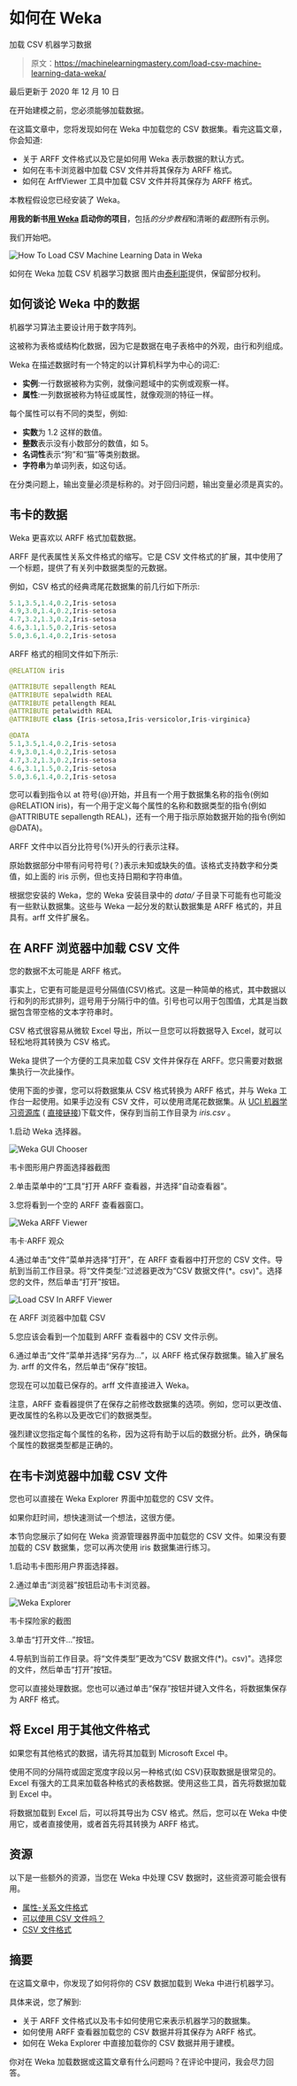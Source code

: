 # 如何在 Weka

加载 CSV 机器学习数据

> 原文：<https://machinelearningmastery.com/load-csv-machine-learning-data-weka/>

最后更新于 2020 年 12 月 10 日

在开始建模之前，您必须能够加载数据。

在这篇文章中，您将发现如何在 Weka 中加载您的 CSV 数据集。看完这篇文章，你会知道:

*   关于 ARFF 文件格式以及它是如何用 Weka 表示数据的默认方式。
*   如何在韦卡浏览器中加载 CSV 文件并将其保存为 ARFF 格式。
*   如何在 ArffViewer 工具中加载 CSV 文件并将其保存为 ARFF 格式。

本教程假设您已经安装了 Weka。

**用我的新书[用 Weka](https://machinelearningmastery.com/machine-learning-mastery-weka/) 启动你的项目**，包括*的分步教程*和清晰的*截图*所有示例。

我们开始吧。

![How To Load CSV Machine Learning Data in Weka](img/605625e60bcf7dfeb04d048cb9012e56.png)

如何在 Weka 加载 CSV 机器学习数据
图片由[泰利斯](https://www.flickr.com/photos/thales/9371458918/)提供，保留部分权利。

## 如何谈论 Weka 中的数据

机器学习算法主要设计用于数字阵列。

这被称为表格或结构化数据，因为它是数据在电子表格中的外观，由行和列组成。

Weka 在描述数据时有一个特定的以计算机科学为中心的词汇:

*   **实例**:一行数据被称为实例，就像问题域中的实例或观察一样。
*   **属性**:一列数据被称为特征或属性，就像观测的特征一样。

每个属性可以有不同的类型，例如:

*   **实数**为 1.2 这样的数值。
*   **整数**表示没有小数部分的数值，如 5。
*   **名词性**表示“狗”和“猫”等类别数据。
*   **字符串**为单词列表，如这句话。

在分类问题上，输出变量必须是标称的。对于回归问题，输出变量必须是真实的。

## 韦卡的数据

Weka 更喜欢以 ARFF 格式加载数据。

ARFF 是代表属性关系文件格式的缩写。它是 CSV 文件格式的扩展，其中使用了一个标题，提供了有关列中数据类型的元数据。

例如，CSV 格式的经典鸢尾花数据集的前几行如下所示:

```py
5.1,3.5,1.4,0.2,Iris-setosa
4.9,3.0,1.4,0.2,Iris-setosa
4.7,3.2,1.3,0.2,Iris-setosa
4.6,3.1,1.5,0.2,Iris-setosa
5.0,3.6,1.4,0.2,Iris-setosa
```

ARFF 格式的相同文件如下所示:

```py
@RELATION iris

@ATTRIBUTE sepallength REAL
@ATTRIBUTE sepalwidth REAL
@ATTRIBUTE petallength REAL
@ATTRIBUTE petalwidth REAL
@ATTRIBUTE class {Iris-setosa,Iris-versicolor,Iris-virginica}

@DATA
5.1,3.5,1.4,0.2,Iris-setosa
4.9,3.0,1.4,0.2,Iris-setosa
4.7,3.2,1.3,0.2,Iris-setosa
4.6,3.1,1.5,0.2,Iris-setosa
5.0,3.6,1.4,0.2,Iris-setosa
```

您可以看到指令以 at 符号(@)开始，并且有一个用于数据集名称的指令(例如@RELATION iris)，有一个用于定义每个属性的名称和数据类型的指令(例如@ATTRIBUTE sepallength REAL)，还有一个用于指示原始数据开始的指令(例如@DATA)。

ARFF 文件中以百分比符号(%)开头的行表示注释。

原始数据部分中带有问号符号(？)表示未知或缺失的值。该格式支持数字和分类值，如上面的 iris 示例，但也支持日期和字符串值。

根据您安装的 Weka，您的 Weka 安装目录中的 *data/* 子目录下可能有也可能没有一些默认数据集。这些与 Weka 一起分发的默认数据集是 ARFF 格式的，并且具有。arff 文件扩展名。

## 在 ARFF 浏览器中加载 CSV 文件

您的数据不太可能是 ARFF 格式。

事实上，它更有可能是逗号分隔值(CSV)格式。这是一种简单的格式，其中数据以行和列的形式排列，逗号用于分隔行中的值。引号也可以用于包围值，尤其是当数据包含带空格的文本字符串时。

CSV 格式很容易从微软 Excel 导出，所以一旦您可以将数据导入 Excel，就可以轻松地将其转换为 CSV 格式。

Weka 提供了一个方便的工具来加载 CSV 文件并保存在 ARFF。您只需要对数据集执行一次此操作。

使用下面的步骤，您可以将数据集从 CSV 格式转换为 ARFF 格式，并与 Weka 工作台一起使用。如果手边没有 CSV 文件，可以使用鸢尾花数据集。从 [UCI 机器学习资源库](https://archive.ics.uci.edu/ml/datasets/Iris) ( [直接链接](https://archive.ics.uci.edu/ml/machine-learning-databases/iris/iris.data))下载文件，保存到当前工作目录为 *iris.csv* 。

1.启动 Weka 选择器。

![Weka GUI Chooser](img/880bd5c07849c2c8e869de775aabe48b.png)

韦卡图形用户界面选择器截图

2.单击菜单中的“工具”打开 ARFF 查看器，并选择“自动查看器”。

3.您将看到一个空的 ARFF 查看器窗口。

![Weka ARFF Viewer](img/7132effd0e34e1be92d51189b51b7c7f.png)

韦卡·ARFF 观众

4.通过单击“文件”菜单并选择“打开”，在 ARFF 查看器中打开您的 CSV 文件。导航到当前工作目录。将“文件类型:”过滤器更改为“CSV 数据文件(*。csv)"。选择您的文件，然后单击“打开”按钮。

![Load CSV In ARFF Viewer](img/364c17853adf7f6d5b0509b9d3478e09.png)

在 ARFF 浏览器中加载 CSV

5.您应该会看到一个加载到 ARFF 查看器中的 CSV 文件示例。

6.通过单击“文件”菜单并选择“另存为...”，以 ARFF 格式保存数据集。输入扩展名为. arff 的文件名，然后单击“保存”按钮。

您现在可以加载已保存的。arff 文件直接进入 Weka。

注意，ARFF 查看器提供了在保存之前修改数据集的选项。例如，您可以更改值、更改属性的名称以及更改它们的数据类型。

强烈建议您指定每个属性的名称，因为这将有助于以后的数据分析。此外，确保每个属性的数据类型都是正确的。

## 在韦卡浏览器中加载 CSV 文件

您也可以直接在 Weka Explorer 界面中加载您的 CSV 文件。

如果你赶时间，想快速测试一个想法，这很方便。

本节向您展示了如何在 Weka 资源管理器界面中加载您的 CSV 文件。如果没有要加载的 CSV 数据集，您可以再次使用 iris 数据集进行练习。

1.启动韦卡图形用户界面选择器。

2.通过单击“浏览器”按钮启动韦卡浏览器。

![Weka Explorer](img/349837cf477f4cbe414350dbeb405577.png)

韦卡探险家的截图

3.单击“打开文件...”按钮。

4.导航到当前工作目录。将“文件类型”更改为“CSV 数据文件(*)。csv)"。选择您的文件，然后单击“打开”按钮。

您可以直接处理数据。您也可以通过单击“保存”按钮并键入文件名，将数据集保存为 ARFF 格式。

## 将 Excel 用于其他文件格式

如果您有其他格式的数据，请先将其加载到 Microsoft Excel 中。

使用不同的分隔符或固定宽度字段以另一种格式(如 CSV)获取数据是很常见的。Excel 有强大的工具来加载各种格式的表格数据。使用这些工具，首先将数据加载到 Excel 中。

将数据加载到 Excel 后，可以将其导出为 CSV 格式。然后，您可以在 Weka 中使用它，或者直接使用，或者首先将其转换为 ARFF 格式。

## 资源

以下是一些额外的资源，当您在 Weka 中处理 CSV 数据时，这些资源可能会很有用。

*   [属性-关系文件格式](https://waikato.github.io/weka-wiki/formats_and_processing/arff/)
*   [可以使用 CSV 文件吗？](https://waikato.github.io/weka-wiki/formats_and_processing/converting_csv_to_arff/)
*   [CSV 文件格式](https://en.wikipedia.org/wiki/Comma-separated_values)

## 摘要

在这篇文章中，你发现了如何将你的 CSV 数据加载到 Weka 中进行机器学习。

具体来说，您了解到:

*   关于 ARFF 文件格式以及韦卡如何使用它来表示机器学习的数据集。
*   如何使用 ARFF 查看器加载您的 CSV 数据并将其保存为 ARFF 格式。
*   如何在 Weka Explorer 中直接加载你的 CSV 数据并用于建模。

你对在 Weka 加载数据或这篇文章有什么问题吗？在评论中提问，我会尽力回答。